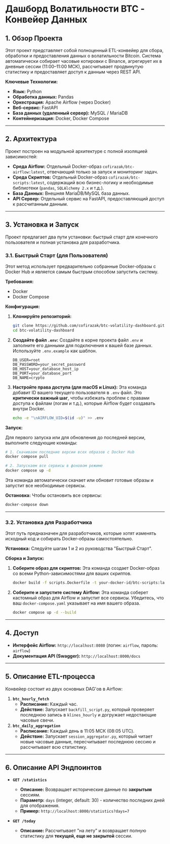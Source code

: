 # Дашборд Волатильности BTC - Конвейер Данных

## 1. Обзор Проекта

Этот проект представляет собой полноценный ETL-конвейер для сбора, обработки и предоставления данных о волатильности Bitcoin. Система автоматически собирает часовые котировки с Binance, агрегирует их в дневные сессии (11:00–11:00 МСК), рассчитывает продвинутую статистику и предоставляет доступ к данным через REST API.

**Ключевые Технологии:**
*   **Язык:** Python
*   **Обработка данных:** Pandas
*   **Оркестрация:** Apache Airflow (через Docker)
*   **Веб-сервис:** FastAPI
*   **База данных (удаленный сервер):** MySQL / MariaDB
*   **Контейнеризация:** Docker, Docker Compose

---

## 2. Архитектура

Проект построен на модульной архитектуре с полной изоляцией зависимостей:
*   **Среда Airflow:** Отдельный Docker-образ `cofirazak/btc-airflow:latest`, отвечающий только за запуск и мониторинг задач.
*   **Среда Скриптов:** Отдельный Docker-образ `cofirazak/btc-scripts:latest`, содержащий всю бизнес-логику и необходимые библиотеки (`pandas`, `SQLAlchemy 2.x` и т.д.).
*   **База Данных:** Внешняя MariaDB/MySQL база данных.
*   **API Сервер:** Отдельный сервис на FastAPI, предоставляющий доступ к рассчитанным данным.

---

## 3. Установка и Запуск

Проект предлагает два пути установки: быстрый старт для конечного пользователя и полная установка для разработчика.

### 3.1. Быстрый Старт (для Пользователя)

Этот метод использует предварительно собранные Docker-образы с Docker Hub и является самым быстрым способом запустить систему.

**Требования:**
*   Docker
*   Docker Compose

**Конфигурация:**

1.  **Клонируйте репозиторий:**
    ```bash
    git clone https://github.com/cofirazak/btc-volatility-dashboard.git
    cd btc-volatility-dashboard
    ```

2.  **Создайте файл `.env`:**
    Создайте в корне проекта файл `.env` и заполните его данными для подключения к вашей базе данных. Используйте `.env.example` как шаблон.
    ```
    DB_USER=root
    DB_PASSWORD=your_secret_password
    DB_HOST=your_database_host_ip
    DB_PORT=your_database_port
    DB_NAME=crypto
    ```

3.  **Настройте права доступа (для macOS и Linux):**
    Эта команда добавит ID вашего текущего пользователя в `.env` файл. Это **критически важный шаг**, чтобы избежать проблем с правами доступа к файлам (логам и т.д.), которые Airflow будет создавать внутри Docker.
    ```bash
    echo -e "\nAIRFLOW_UID=$(id -u)" >> .env
    ```

**Запуск:**

Для первого запуска или для обновления до последней версии, выполните следующие команды:
```bash
# 1. Скачиваем последние версии всех образов с Docker Hub
docker compose pull

# 2. Запускаем все сервисы в фоновом режиме
docker compose up -d
```
Эта команда автоматически скачает или обновит готовые образы и запустит все необходимые сервисы.

**Остановка:**
Чтобы остановить все сервисы:
```bash
docker-compose down
```

---

### 3.2. Установка для Разработчика

Этот путь предназначен для разработчиков, которые хотят изменять исходный код и собирать Docker-образы самостоятельно.

**Установка:**
Следуйте шагам 1 и 2 из руководства "Быстрый Старт".

**Сборка и Запуск:**

1.  **Соберите образ для скриптов:**
    Эта команда создает Docker-образ со всеми Python-зависимостями для ваших скриптов.
    ```bash
    docker build -f scripts.Dockerfile -t your-docker-id/btc-scripts:latest .
    ```

2.  **Соберите и запустите систему Airflow:**
    Эта команда соберет кастомный образ для Airflow и запустит все сервисы. Убедитесь, что ваш `docker-compose.yaml` указывает на имя вашего образа.
    ```bash
    docker compose up -d --build
    ```

---

## 4. Доступ

*   **Интерфейс Airflow:** `http://localhost:8080` (логин: `airflow`, пароль: `airflow`)
*   **Документация API (Swagger):** `http://localhost:8000/docs`

---

## 5. Описание ETL-процесса

Конвейер состоит из двух основных DAG'ов в Airflow:

1.  **`btc_hourly_fetch`**
    *   **Расписание:** Каждый час.
    *   **Действие:** Запускает `backfill_script.py`, который проверяет последнюю запись в `klines_hourly` и догружает недостающие часовые свечи.
2.  **`btc_daily_aggregation`**
    *   **Расписание:** Каждый день в 11:05 МСК (08:05 UTC).
    *   **Действие:** Запускает `session_aggregator.py`, который читает новые часовые данные, пересчитывает последнюю сессию и рассчитывает всю статистику.

---

## 6. Описание API Эндпоинтов

*   **`GET /statistics`**
    *   **Описание:** Возвращает исторические данные по **закрытым** сессиям.
    *   **Параметр:** `days` (integer, default: 30) - количество последних дней для отображения.
    *   **Пример:** `http://localhost:8000/statistics?days=7`

*   **`GET /today`**
    *   **Описание:** Рассчитывает "на лету" и возвращает полную статистику для **текущей, еще не закрытой** сессии.

